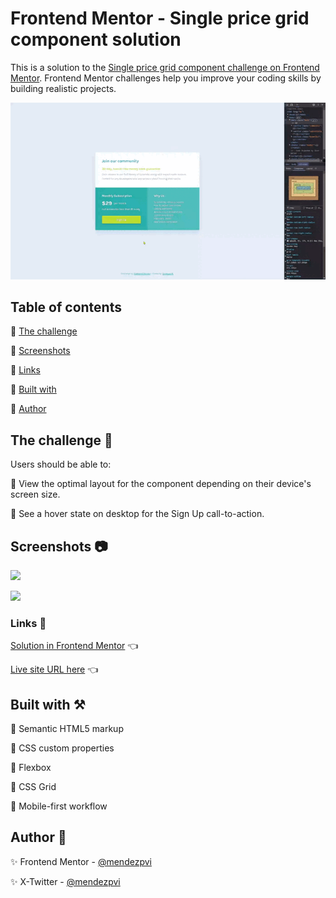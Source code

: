# Frontend Mentor - Single price grid component solution

This is a solution to the [Single price grid component challenge on Frontend Mentor](https://www.frontendmentor.io/challenges/single-price-grid-component-5ce41129d0ff452fec5abbbc). Frontend Mentor challenges help you improve your coding skills by building realistic projects. 

![](./assets/screenshots/sample.gif)

## Table of contents

🔳 [The challenge](#the-challenge-muscle)

🔳 [Screenshots](#screenshots-camera)

🔳 [Links](#links-link)

🔳 [Built with](#built-with-hammer_and_pick)

🔳 [Author](#author-beginner)


## The challenge :muscle: 

Users should be able to:

🎯 View the optimal layout for the component depending on their device's screen size.

🎯 See a hover state on desktop for the Sign Up call-to-action.


## Screenshots :camera:

![](./assets/screenshots/mobile.avif)

![](./assets/screenshots/desktop.avif)

### Links :link:

[Solution in Frontend Mentor](https://www.frontendmentor.io/solutions/single-price-grid-component-using-grid-1jS9_URBYS) 👈

[Live site URL here](https://mendezpvi.github.io/fem-single-price-grid/) 👈

## Built with :hammer_and_pick:

📌 Semantic HTML5 markup

📌 CSS custom properties

📌 Flexbox

📌 CSS Grid

📌 Mobile-first workflow

## Author :beginner:

✨ Frontend Mentor - [@mendezpvi](https://www.frontendmentor.io/profile/mendezpvi)

✨ X-Twitter - [@mendezpvi](https://x.com/mendezpvi)
